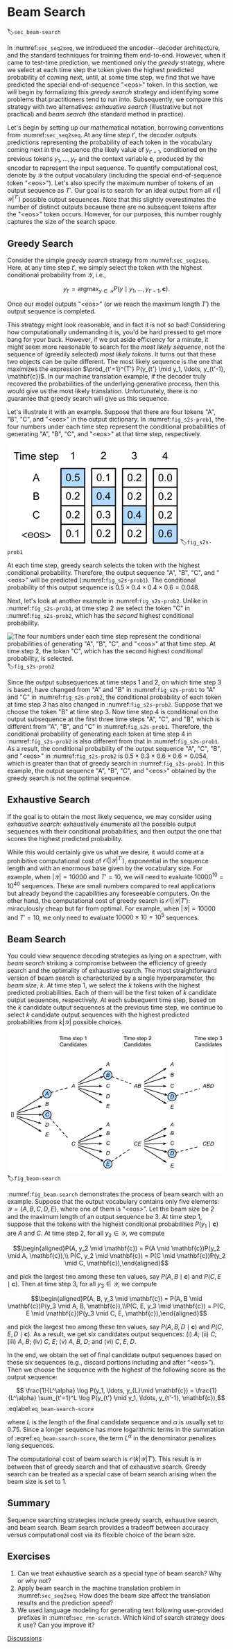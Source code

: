 # Beam Search
:label:`sec_beam-search`

In :numref:`sec_seq2seq`, 
we introduced the encoder--decoder architecture,
and the standard techniques for training them end-to-end. However, when it came to test-time prediction,
we mentioned only the *greedy* strategy,
where we select at each time step 
the token given the highest 
predicted probability of coming next, 
until, at some time step, 
we find that we have predicted
the special end-of-sequence "&lt;eos&gt;" token.
In this section, we will begin 
by formalizing this *greedy search* strategy
and identifying some problems 
that practitioners tend to run into.
Subsequently, we compare this strategy
with two alternatives:
*exhaustive search* (illustrative but not practical)
and *beam search* (the standard method in practice).

Let's begin by setting up our mathematical notation,
borrowing conventions from :numref:`sec_seq2seq`.
At any time step $t'$, the decoder outputs 
predictions representing the probability 
of each token in the vocabulary 
coming next in the sequence 
(the likely value of $y_{t'+1}$, 
conditioned on the previous tokens
$y_1, \ldots, y_{t'}$ and 
the context variable $\mathbf{c}$,
produced by the encoder 
to represent the input sequence.
To quantify computational cost,
denote by $\mathcal{Y}$
the output vocabulary 
(including the special end-of-sequence token "&lt;eos&gt;").
Let's also specify the maximum number of tokens
of an output sequence as $T'$.
Our goal is to search for an ideal output from all 
$\mathcal{O}(\left|\mathcal{Y}\right|^{T'})$
possible output sequences.
Note that this slightly overestimates 
the number of distinct outputs 
because there are no subsequent tokens
after the  "&lt;eos&gt;" token occurs.
However, for our purposes, 
this number roughly captures 
the size of the search space.


## Greedy Search

Consider the simple *greedy search* strategy from :numref:`sec_seq2seq`.
Here, at any time step $t'$, 
we simply select the token 
with the highest conditional probability
from $\mathcal{Y}$, i.e., 

$$y_{t'} = \operatorname*{argmax}_{y \in \mathcal{Y}} P(y \mid y_1, \ldots, y_{t'-1}, \mathbf{c}).$$

Once our model outputs "&lt;eos&gt;" 
(or we reach the maximum length $T'$)
the output sequence is completed.

This strategy might look reasonable, 
and in fact it is not so bad!
Considering how computationally undemanding it is,
you'd be hard pressed to get more bang for your buck. 
However, if we put aside efficiency for a minute,
it might seem more reasonable to search 
for the *most likely sequence*, 
not the sequence of (greedily selected) *most likely tokens*.
It turns out that these two objects can be quite different. 
The most likely sequence is the one that maximizes the expression
$\prod_{t'=1}^{T'} P(y_{t'} \mid y_1, \ldots, y_{t'-1}, \mathbf{c})$.
In our machine translation example,
if the decoder truly recovered the probabilities
of the underlying generative process, 
then this would give us the most likely translation.
Unfortunately, there is no guarantee 
that greedy search will give us this sequence.

Let's illustrate it with an example.
Suppose that there are four tokens 
"A", "B", "C", and "&lt;eos&gt;" in the output dictionary.
In :numref:`fig_s2s-prob1`,
the four numbers under each time step represent
the conditional probabilities of generating "A", "B", "C", 
and "&lt;eos&gt;" at that time step, respectively.

![At each time step, greedy search selects the token with the highest conditional probability.](../img/s2s-prob1.svg)
:label:`fig_s2s-prob1`

At each time step, greedy search selects 
the token with the highest conditional probability. 
Therefore, the output sequence "A", "B", "C", and "&lt;eos&gt;" 
will be predicted (:numref:`fig_s2s-prob1`). 
The conditional probability of this output sequence
is $0.5\times0.4\times0.4\times0.6 = 0.048$.


Next, let's look at another example in :numref:`fig_s2s-prob2`. 
Unlike in :numref:`fig_s2s-prob1`, 
at time step 2 we select the token "C"
in :numref:`fig_s2s-prob2`, 
which has the *second* highest conditional probability.

![The four numbers under each time step represent 
the conditional probabilities of generating "A", "B", "C", and "&lt;eos&gt;" at that time step. 
At time step 2, the token "C", which has the second highest conditional probability, 
is selected.](../img/s2s-prob2.svg)
:label:`fig_s2s-prob2`

Since the output subsequences at time steps 1 and 2, 
on which time step 3 is based, 
have changed from "A" and "B" in :numref:`fig_s2s-prob1` 
to "A" and "C" in :numref:`fig_s2s-prob2`, 
the conditional probability of each token 
at time step 3 has also changed in :numref:`fig_s2s-prob2`. 
Suppose that we choose the token "B" at time step 3. 
Now time step 4 is conditional on
the output subsequence at the first three time steps
"A", "C", and "B", 
which is different from "A", "B", and "C" in :numref:`fig_s2s-prob1`. 
Therefore, the conditional probability of generating 
each token at time step 4 in :numref:`fig_s2s-prob2` 
is also different from that in :numref:`fig_s2s-prob1`. 
As a result, the conditional probability of the output sequence 
"A", "C", "B", and "&lt;eos&gt;" in :numref:`fig_s2s-prob2`
is $0.5\times0.3 \times0.6\times0.6=0.054$, 
which is greater than that of greedy search in :numref:`fig_s2s-prob1`. 
In this example, the output sequence "A", "B", "C", and "&lt;eos&gt;" 
obtained by the greedy search is not the optimal sequence.





## Exhaustive Search

If the goal is to obtain the most likely sequence, 
we may consider using *exhaustive search*: 
exhaustively enumerate all the possible output sequences 
with their conditional probabilities,
and then output the one that scores 
the highest predicted probability.


While this would certainly give us what we desire,
it would come at a prohibitive computational cost 
of $\mathcal{O}(\left|\mathcal{Y}\right|^{T'})$,
exponential in the sequence length and with an enormous
base given by the vocabulary size.
For example, when $|\mathcal{Y}|=10000$ and $T'=10$, 
we will need to evaluate $10000^{10} = 10^{40}$ sequences. 
These are small numbers compared to real applications
but already beyond the capabilities any foreseeable computers.
On the other hand, the computational cost of greedy search is 
$\mathcal{O}(\left|\mathcal{Y}\right|T')$: 
miraculously cheap but far from optimal.
For example, when $|\mathcal{Y}|=10000$ and $T'=10$, 
we only need to evaluate $10000\times10=10^5$ sequences.


## Beam Search

You could view sequence decoding strategies as lying on a spectrum,
with *beam search* striking a compromise 
between the efficiency of greedy search
and the optimality of exhaustive search.
The most straightforward version of beam search 
is characterized by a single hyperparameter,
the *beam size*, $k$. 
At time step 1, we select the $k$ tokens 
with the highest predicted probabilities.
Each of them will be the first token of 
$k$ candidate output sequences, respectively.
At each subsequent time step, 
based on the $k$ candidate output sequences
at the previous time step,
we continue to select $k$ candidate output sequences 
with the highest predicted probabilities 
from $k\left|\mathcal{Y}\right|$ possible choices.

![The process of beam search (beam size: 2, maximum length of an output sequence: 3). The candidate output sequences are $A$, $C$, $AB$, $CE$, $ABD$, and $CED$.](../img/beam-search.svg)
:label:`fig_beam-search`


:numref:`fig_beam-search` demonstrates the 
process of beam search with an example. 
Suppose that the output vocabulary
contains only five elements: 
$\mathcal{Y} = \{A, B, C, D, E\}$, 
where one of them is “&lt;eos&gt;”. 
Let the beam size be 2 and 
the maximum length of an output sequence be 3. 
At time step 1, 
suppose that the tokens with the highest conditional probabilities 
$P(y_1 \mid \mathbf{c})$ are $A$ and $C$. 
At time step 2, for all $y_2 \in \mathcal{Y},$ 
we compute 

$$\begin{aligned}P(A, y_2 \mid \mathbf{c}) = P(A \mid \mathbf{c})P(y_2 \mid A, \mathbf{c}),\\ P(C, y_2 \mid \mathbf{c}) = P(C \mid \mathbf{c})P(y_2 \mid C, \mathbf{c}),\end{aligned}$$  

and pick the largest two among these ten values, say
$P(A, B \mid \mathbf{c})$ and $P(C, E \mid \mathbf{c})$.
Then at time step 3, for all $y_3 \in \mathcal{Y}$, we compute 

$$\begin{aligned}P(A, B, y_3 \mid \mathbf{c}) = P(A, B \mid \mathbf{c})P(y_3 \mid A, B, \mathbf{c}),\\P(C, E, y_3 \mid \mathbf{c}) = P(C, E \mid \mathbf{c})P(y_3 \mid C, E, \mathbf{c}),\end{aligned}$$ 

and pick the largest two among these ten values, say 
$P(A, B, D \mid \mathbf{c})$   and  $P(C, E, D \mid  \mathbf{c}).$
As a result, we get six candidates output sequences: 
(i) $A$; (ii) $C$; (iii) $A$, $B$; (iv) $C$, $E$; (v) $A$, $B$, $D$; and (vi) $C$, $E$, $D$. 


In the end, we obtain the set of final candidate output sequences 
based on these six sequences (e.g., discard portions including and after “&lt;eos&gt;”).
Then we choose the sequence with the highest 
of the following score as the output sequence:

$$ \frac{1}{L^\alpha} \log P(y_1, \ldots, y_{L}\mid \mathbf{c}) = \frac{1}{L^\alpha} \sum_{t'=1}^L \log P(y_{t'} \mid y_1, \ldots, y_{t'-1}, \mathbf{c}),$$
:eqlabel:`eq_beam-search-score`

where $L$ is the length of the final candidate sequence 
and $\alpha$ is usually set to 0.75. 
Since a longer sequence has more logarithmic terms 
in the summation of :eqref:`eq_beam-search-score`,
the term $L^\alpha$ in the denominator penalizes
long sequences.

The computational cost of beam search is $\mathcal{O}(k\left|\mathcal{Y}\right|T')$. 
This result is in between that of greedy search and that of exhaustive search.
Greedy search can be treated as a special case of beam search 
arising when the beam size is set to 1.




## Summary

Sequence searching strategies include 
greedy search, exhaustive search, and beam search.
Beam search provides a tradeoff between accuracy versus 
computational cost via its flexible choice of the beam size.


## Exercises

1. Can we treat exhaustive search as a special type of beam search? Why or why not?
1. Apply beam search in the machine translation problem in :numref:`sec_seq2seq`. How does the beam size affect the translation results and the prediction speed?
1. We used language modeling for generating text following  user-provided prefixes in :numref:`sec_rnn-scratch`. Which kind of search strategy does it use? Can you improve it?

[Discussions](https://discuss.d2l.ai/t/338)

